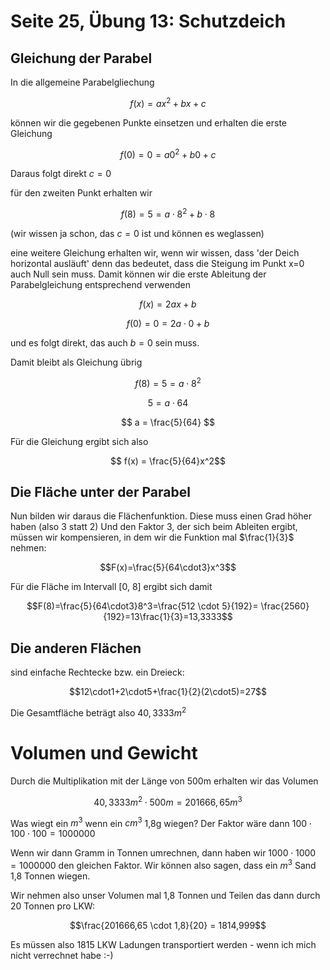 # Seite 25, Übung 13: Schutzdeich

## Gleichung der Parabel

In die allgemeine Parabelgliechung

$$f(x)=ax^2+bx+c$$

können wir die gegebenen Punkte einsetzen und erhalten die erste Gleichung 

$$f(0) = 0 = a0^2 +b0 + c$$

Daraus folgt direkt $c=0$

für den zweiten Punkt erhalten wir

$$f(8) = 5 = a\cdot8^2 + b\cdot8$$

(wir wissen ja schon, das $c=0$ ist und können es weglassen)

eine weitere Gleichung erhalten wir, wenn wir wissen, dass 'der Deich horizontal ausläuft'
denn das bedeutet, dass die Steigung im Punkt x=0 auch Null sein muss. Damit können wir
die erste Ableitung der Parabelgleichung entsprechend verwenden

$$f(x)=2ax+b$$

$$f(0)=0=2a\cdot0 +b$$

und es folgt direkt, das auch $b=0$ sein muss.

Damit bleibt als Gleichung übrig

$$f(8) = 5 = a\cdot8^2$$

$$ 5 = a\cdot64 $$

$$ a = \frac{5}{64} $$

Für die Gleichung ergibt sich also 

$$ f(x) = \frac{5}{64}x^2$$

## Die Fläche unter der Parabel

Nun bilden wir daraus die Flächenfunktion. Diese muss einen Grad höher haben (also 3 statt 2)
Und den Faktor 3, der sich beim Ableiten ergibt, müssen wir kompensieren, in dem wir die Funktion mal
$\frac{1}{3}$ nehmen:

$$F(x)=\frac{5}{64\cdot3}x^3$$

Für die Fläche im Intervall [0, 8] ergibt sich damit

$$F(8)=\frac{5}{64\cdot3}8^3=\frac{512 \cdot 5}{192}= \frac{2560}{192}=13\frac{1}{3}=13,3333$$

## Die anderen Flächen

sind einfache Rechtecke bzw. ein Dreieck:

$$12\cdot1+2\cdot5+\frac{1}{2}(2\cdot5)=27$$

Die Gesamtfläche beträgt also $40,3333m^2$

# Volumen und Gewicht

Durch die Multiplikation mit der Länge von 500m erhalten wir das Volumen

$$ 40,3333m^2 \cdot 500m = 201666,65m^3 $$

Was wiegt ein $m^3$ wenn ein $cm^3$ 1,8g wiegen? Der Faktor wäre dann $100\cdot100\cdot100=1000000$

Wenn wir dann Gramm in Tonnen umrechnen, dann haben wir $1000\cdot1000=1000000$ den gleichen Faktor. Wir
können also sagen, dass ein $m^3$ Sand 1,8 Tonnen wiegen.

Wir nehmen also unser Volumen mal 1,8 Tonnen und Teilen das dann durch 20 Tonnen pro LKW:

$$\frac{201666,65 \cdot 1,8}{20} = 1814,999$$

Es müssen also 1815 LKW Ladungen transportiert werden - wenn ich mich nicht verrechnet habe :-)
